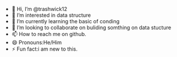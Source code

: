 - 👋 Hi, I’m @trashwick12
- 👀 I’m interested in data structure
- 🌱 I’m currently learning the basic of conding
- 💞️ I’m looking to collaborate on buliding somthing on data stucture
- 📫 How to reach me on github.
- 😄 Pronouns:He/Him
- ⚡ Fun fact:i am new to this.

<!---
trashwick12/trashwick12 is a ✨ special ✨ repository because its `README.md` (this file) appears on your GitHub profile.
You can click the Preview link to take a look at your changes.
--->
